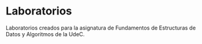 # Laboratorios

Laboratorios creados para la asignatura de Fundamentos de Estructuras de Datos y Algoritmos de la UdeC.
